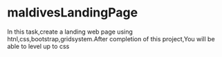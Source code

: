 # maldivesLandingPage

In this task,create a landing web page using htnl,css,bootstrap,gridsystem.After completion of this project,You will be able to level up to css
